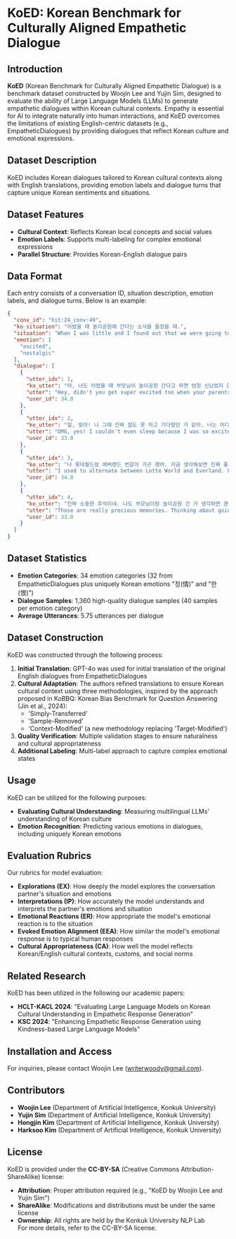 # KoED: Korean Benchmark for Culturally Aligned Empathetic Dialogue

## Introduction
**KoED** (Korean Benchmark for Culturally Aligned Empathetic Dialogue) is a benchmark dataset constructed by Woojin Lee and Yujin Sim, designed to evaluate the ability of Large Language Models (LLMs) to generate empathetic dialogues within Korean cultural contexts. Empathy is essential for AI to integrate naturally into human interactions, and KoED overcomes the limitations of existing English-centric datasets (e.g., EmpatheticDialogues) by providing dialogues that reflect Korean culture and emotional expressions.

## Dataset Description
KoED includes Korean dialogues tailored to Korean cultural contexts along with English translations, providing emotion labels and dialogue turns that capture unique Korean sentiments and situations.

## Dataset Features
* **Cultural Context**: Reflects Korean local concepts and social values
* **Emotion Labels**: Supports multi-labeling for complex emotional expressions
* **Parallel Structure**: Provides Korean-English dialogue pairs

## Data Format
Each entry consists of a conversation ID, situation description, emotion labels, and dialogue turns. Below is an example:

```json
{
  "conv_id": "hit:24_conv:49",
  "ko_situation": "어렸을 때 놀이공원에 간다는 소식을 들었을 때.",
  "situation": "When I was little and I found out that we were going to the amusement park.",
  "emotion": [
    "excited",
    "nostalgic"
  ],
  "dialogue": [
    {
      "utter_idx": 1,
      "ko_utter": "야, 너도 어렸을 때 부모님이 놀이공원 간다고 하면 엄청 신났었지 않아?",
      "utter": "Hey, didn't you get super excited too when your parents said we're going to the amusement park as a kid?",
      "user_id": 34.0
    },
    {
      "utter_idx": 2,
      "ko_utter": "헐, 맞아! 나 그때 진짜 잠도 못 자고 기다렸던 거 같아. 너는 어디 갔었어?",
      "utter": "OMG, yes! I couldn't even sleep because I was so excited. Where did you go?",
      "user_id": 33.0
    },
    {
      "utter_idx": 3,
      "ko_utter": "나 롯데월드랑 에버랜드 번갈아 가곤 했어. 지금 생각해보면 진짜 좋은 추억이더라. 회전목마 타고, 츄러스도 먹고...",
      "utter": "I used to alternate between Lotte World and Everland. Looking back, those are really fond memories—riding the carousel, eating churros...",
      "user_id": 34.0
    },
    {
      "utter_idx": 4,
      "ko_utter": "진짜 소중한 추억이네. 나도 부모님이랑 놀이공원 간 거 생각하면 괜히 뭉클해.",
      "utter": "Those are really precious memories. Thinking about going to the amusement park with my parents makes me feel emotional too.",
      "user_id": 33.0
    }
  ]
}
```

## Dataset Statistics
* **Emotion Categories**: 34 emotion categories (32 from EmpatheticDialogues plus uniquely Korean emotions "정(情)" and "한(恨)")
* **Dialogue Samples**: 1,360 high-quality dialogue samples (40 samples per emotion category)
* **Average Utterances**: 5.75 utterances per dialogue

## Dataset Construction
KoED was constructed through the following process:
1. **Initial Translation**: GPT-4o was used for initial translation of the original English dialogues from EmpatheticDialogues
2. **Cultural Adaptation**: The authors refined translations to ensure Korean cultural context using three methodologies, inspired by the approach proposed in KoBBQ: Korean Bias Benchmark for Question Answering (Jin et al., 2024):
   - 'Simply-Transferred'
   - 'Sample-Removed'
   - 'Context-Modified' (a new methodology replacing 'Target-Modified')
3. **Quality Verification**: Multiple validation stages to ensure naturalness and cultural appropriateness
4. **Additional Labeling**: Multi-label approach to capture complex emotional states

## Usage
KoED can be utilized for the following purposes:  
* **Evaluating Cultural Understanding**: Measuring multilingual LLMs' understanding of Korean culture
* **Emotion Recognition**: Predicting various emotions in dialogues, including uniquely Korean emotions

## Evaluation Rubrics
Our rubrics for model evaluation:
* **Explorations (EX)**: How deeply the model explores the conversation partner's situation and emotions
* **Interpretations (IP)**: How accurately the model understands and interprets the partner's emotions and situation
* **Emotional Reactions (ER)**: How appropriate the model's emotional reaction is to the situation
* **Evoked Emotion Alignment (EEA)**: How similar the model's emotional response is to typical human responses
* **Cultural Appropriateness (CA)**: How well the model reflects Korean/English cultural contexts, customs, and social norms

## Related Research
KoED has been utilized in the following our academic papers:
* **HCLT-KACL 2024**: "Evaluating Large Language Models on Korean Cultural Understanding in Empathetic Response Generation"
* **KSC 2024**: "Enhancing Empathetic Response Generation using Kindness-based Large Language Models"

## Installation and Access
For inquiries, please contact Woojin Lee (writerwoody@gmail.com).

## Contributors
* **Woojin Lee** (Department of Artificial Intelligence, Konkuk University)
* **Yujin Sim** (Department of Artificial Intelligence, Konkuk University)
* **Hongjin Kim** (Department of Artificial Intelligence, Konkuk University)
* **Harksoo Kim** (Department of Artificial Intelligence, Konkuk University)

## License
KoED is provided under the **CC-BY-SA** (Creative Commons Attribution-ShareAlike) license:
* **Attribution**: Proper attribution required (e.g., "KoED by Woojin Lee and Yujin Sim")
* **ShareAlike**: Modifications and distributions must be under the same license
* **Ownership**: All rights are held by the Konkuk University NLP Lab  
For more details, refer to the CC-BY-SA license.
